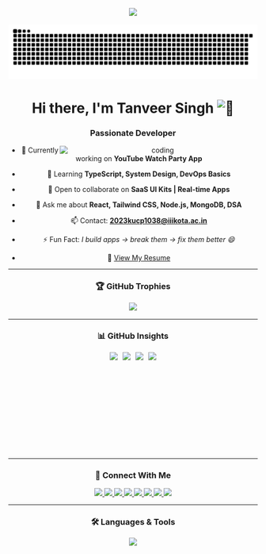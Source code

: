 
<!-- Typing Animation -->
<p align="center">
  <img src="https://readme-typing-svg.herokuapp.com?font=Fira+Code&size=24&pause=1000&color=36BCF7&center=true&vCenter=true&width=435&lines=Tech-E;Full-stack+Builder;Loves+Real-World+Apps;Learning+Never+Stops!" />
</p>

<p align = "center">
	<img src = "https://github.com/7oSkaaa/7oSkaaa/blob/output/github-contribution-grid-snake.svg?" alt = "Snake Game"/>
</p>

<div align="center">
<h1>Hi there, I'm Tanveer Singh 
    <img src="https://raw.githubusercontent.com/MartinHeinz/MartinHeinz/master/wave.gif" width="30px" alt="👋" />
  </h1>

<h3>Passionate Developer</h3>

<p>
<img align="right" src="https://cdn.dribbble.com/users/1162077/screenshots/3848914/programmer.gif" alt="coding" width="400"/>
</p>

- 🚀 Currently working on **YouTube Watch Party App**

- 🌱 Learning **TypeScript, System Design, DevOps Basics**

- 🤝 Open to collaborate on **SaaS UI Kits | Real-time Apps**

- 💬 Ask me about **React, Tailwind CSS, Node.js, MongoDB, DSA**

- 📫 Contact: **2023kucp1038@iiikota.ac.in**

- ⚡ Fun Fact: *I build apps → break them → fix them better 😄*

- 📄 [View My Resume](https://tanveersinghresume.tiiny.site)


---

<!-- GitHub Trophies -->
<h3 align="center">🏆 GitHub Trophies</h3>
<p align="center">
  <img src="https://github-profile-trophy.vercel.app/?username=tanveersingh005&theme=gruvbox&margin-w=15&margin-h=15" />
</p>

---

<!-- GitHub Stats -->
<h3 align="center">📊 GitHub Insights</h3>

<div align="center" style="display: flex; flex-wrap: wrap; justify-content: center; gap: 10px;">

  <!-- GitHub Stats -->
  <img src="https://github-readme-stats.vercel.app/api?username=tanveersingh005&show_icons=true&theme=tokyonight&locale=en&hide=stars&count_private=true&custom_title=My+GitHub+Statistics" height="200px"/>

  <!-- Top Languages -->
  <img src="https://github-readme-stats.vercel.app/api/top-langs?username=tanveersingh005&show_icons=true&locale=en&layout=compact&theme=tokyonight&langs_count=6&custom_title=My+Programming+Languages" height="200px"/>

  <!-- Productive Time (No breakage) -->
  <img src="https://github-profile-summary-cards.vercel.app/api/cards/productive-time?username=tanveersingh005&theme=tokyonight&utcOffset=8" height="200px"/>

  <!-- GitHub Streak Stats (100% Working Mirror) -->
  <img src="https://streak-stats.demolab.com/?user=tanveersingh005&theme=tokyonight&hide_border=true" height="200px"/>
</div>





---

<!-- Connect With Me -->
<h3 align="center">📲 Connect With Me</h3>
<p align="center">
  <a href="https://www.linkedin.com/in/tanveer-singh005/" target="_blank">
    <img src="https://img.icons8.com/color/48/000000/linkedin.png" width="40" />
  </a>
  <a href="https://www.instagram.com/itztanveer_singh411/" target="_blank">
    <img src="https://img.icons8.com/fluency/48/000000/instagram-new.png" width="40" />
  </a>
  <a href="https://www.codechef.com/users/tani_chef005" target="_blank">
    <img src="https://img.icons8.com/ios-filled/50/000000/codechef.png" width="40"/>
  </a>
  <a href="https://www.hackerrank.com/profile/2023kucp1038" target="_blank">
    <img src="https://cdn.iconscout.com/icon/free/png-256/hackerrank-3628885-3030004.png" width="40"/>
  </a>
  <a href="https://codeforces.com/profile/tanveersingh005" target="_blank">
    <img src="https://img.icons8.com/external-tal-revivo-color-tal-revivo/48/external-codeforces-programming-competitions-and-contests-programming-community-logo-color-tal-revivo.png" width="40"/>
  </a>
  <a href="https://leetcode.com/u/harrykaler_005/" target="_blank">
    <img src="https://img.icons8.com/external-tal-revivo-shadow-tal-revivo/48/external-level-up-your-coding-skills-and-quickly-land-a-job-logo-shadow-tal-revivo.png" width="40"/>
  </a>
  <a href="https://www.geeksforgeeks.org/user/2023kuc61jq/" target="_blank">
    <img src="https://img.icons8.com/color/48/000000/GeeksforGeeks.png" width="40"/>
  </a>
  <a href="https://discord.gg/1356603369342500886/1356603369858273513" target="_blank">
    <img src="https://img.icons8.com/color/48/000000/discord--v2.png" width="40"/>
  </a>
</p>

---

<!-- Languages & Tools -->
<h3 align="center">🛠️ Languages & Tools</h3>
<p align="center">
  <img src="https://skillicons.dev/icons?i=react,nodejs,express,tailwind,typescript,js,html,css,mongodb,mysql,postgresql,git,github,figma,java,python,go,graphql,postman,nginx" />
</p>
